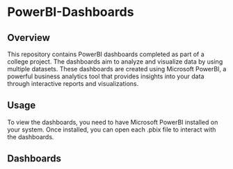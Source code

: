 # PowerBI-Dashboards
## Overview
This repository contains PowerBI dashboards completed as part of a college project. The dashboards aim to analyze and visualize data by using multiple datasets. These dashboards are created using Microsoft PowerBI, a powerful business analytics tool that provides insights into your data through interactive reports and visualizations.
## Usage
To view the dashboards, you need to have Microsoft PowerBI installed on your system. Once installed, you can open each .pbix file to interact with the dashboards.
## Dashboards
